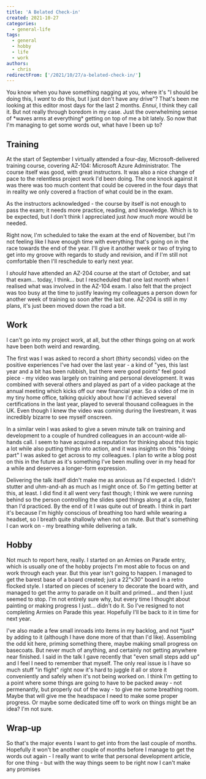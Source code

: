 ```yaml
---
title: 'A Belated Check-in'
created: 2021-10-27
categories:
  - general-life
tags:
  - general
  - hobby
  - life
  - work
authors:
  - chris
redirectFrom: ['/2021/10/27/a-belated-check-in/']
---
```


You know when you have something nagging at you, where it's "I should be doing this, I _want_ to do this, but I just don't have any drive"? That's been me looking at this editor most days for the last 2 months. _Ennui_, I think they call it. But not really through boredom in my case. Just the overwhelming sense of \*waves arms at everything\* getting on top of me a bit lately. So now that I'm managing to get some words out, what have I been up to?

## Training

At the start of September I virtually attended a four-day, Microsoft-delivered training course, covering AZ-104: Microsoft Azure Administrator. The course itself was good, with great instructors. It was also a nice change of pace to the relentless project work I'd been doing. The one knock against it was there was too much content that could be covered in the four days that in reality we only covered a fraction of what could be in the exam.

As the instructors acknowledged - the course by itself is not enough to pass the exam; it needs more practice, reading, and knowledge. Which is to be expected, but I don't think I appreciated just _how much more_ would be needed.

Right now, I'm scheduled to take the exam at the end of November, but I'm not feeling like I have enough time with everything that's going on in the race towards the end of the year. I'll give it another week or two of trying to get into my groove with regards to study and revision, and if I'm still not comfortable then I'll reschedule to early next year.

I _should_ have attended an AZ-204 course at the start of October, and sat that exam… today, I think… but I rescheduled that one last month when I realised what was involved in the AZ-104 exam. I also felt that the project was too busy at the time to justify leaving my colleagues a person down for another week of training so soon after the last one. AZ-204 is still in my plans, it's just been moved down the road a bit.

## Work

I can't go into my project work, at all, but the other things going on at work have been both weird and rewarding.

The first was I was asked to record a short (thirty seconds) video on the positive experiences I've had over the last year - a kind of "yes, this last year and a bit has been rubbish, but there were good points" feel good piece - my video was largely on training and personal development. It was combined with several others and played as part of a video package at the annual meeting which kicks off our new financial year. So a video of me in my tiny home office, talking quickly about how I'd achieved several certifications in the last year, played to several thousand colleagues in the UK. Even though I knew the video was coming during the livestream, it was incredibly bizarre to see myself onscreen.

In a similar vein I was asked to give a seven minute talk on training and development to a couple of hundred colleagues in an account-wide all-hands call. I seem to have acquired a reputation for thinking about this topic a lot while also putting things into action, and it was insights on this "doing part" I was asked to get across to my colleagues. I plan to write a blog post on this in the future as it's something I've been mulling over in my head for a while and deserves a longer-form expression.

Delivering the talk itself didn't make me as anxious as I'd expected. I didn't stutter and uhm-and-ah as much as I might once of. So I'm getting better at this, at least. I did find it all went very fast though; I think we were running behind so the person controlling the slides sped things along at a clip, faster than I'd practiced. By the end of it I was quite out of breath. I think in part it's because I'm highly conscious of breathing too hard while wearing a headset, so I breath quite shallowly when not on mute. But that's something I can work on - my breathing while delivering a talk.

## Hobby

Not much to report here, really. I started on an Armies on Parade entry, which is usually one of the hobby projects I'm most able to focus on and work through each year. But this year isn't going to happen. I managed to get the barest base of a board created; just a 22"x30" board in a retro flocked style. I started on pieces of scenery to decorate the board with, and managed to get the army to parade on it built and primed… and then I just seemed to stop. I'm not entirely sure why, but every time I thought about painting or making progress I just… didn't do it. So I've resigned to not completing Armies on Parade this year. Hopefully I'll be back to it in time for next year.

I've also made a few small inroads into items in my backlog, and not \*just\* by adding to it (although I have done more of that than I'd like). Assembling the odd kit here, priming something there, maybe making small progress on basecoats. But never much of anything, and certainly not getting anywhere near finished. I said in the talk I gave recently that "even small steps add up" and I feel I need to remember that myself. The only real issue is I have so much stuff "in flight" right now it's hard to juggle it all or store it conveniently and safely when it's not being worked on. I think I'm getting to a point where some things are going to have to be packed away - not permenantly, but properly out of the way - to give me some breathing room. Maybe that will give me the headspace I need to make some proper progress. Or maybe some dedicated time off to work on things might be an idea? I'm not sure.

## Wrap-up

So that's the major events I want to get into from the last couple of months. Hopefully it won't be another couple of months before I manage to get the words out again - I really want to write that personal development article, for one thing - but with the way things seem to be right now I can't make any promises
